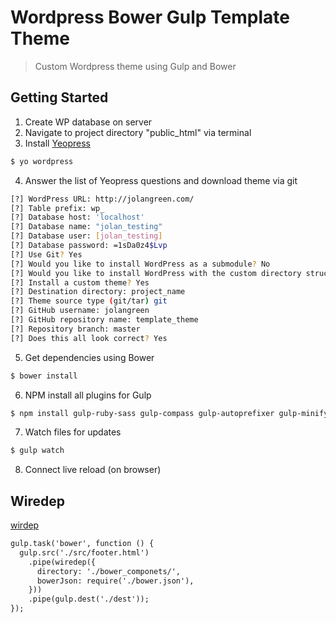 # Wordpress Bower Gulp Template Theme 
> Custom Wordpress theme using Gulp and Bower 


## Getting Started
1. Create WP database on server
2. Navigate to project directory "public_html" via terminal 
3. Install [Yeopress](http://wesleytodd.com/2013/5/yeopress-a-yeoman-generator-for-wordpress.html)

```bash
$ yo wordpress
```

4. Answer the list of Yeopress questions and download theme via git

```bash
[?] WordPress URL: http://jolangreen.com/
[?] Table prefix: wp_
[?] Database host: 'localhost'
[?] Database name: "jolan_testing"
[?] Database user: [jolan_testing]
[?] Database password: =1sDa0z4$Lvp
[?] Use Git? Yes
[?] Would you like to install WordPress as a submodule? No
[?] Would you like to install WordPress with the custom directory structure? No
[?] Install a custom theme? Yes
[?] Destination directory: project_name
[?] Theme source type (git/tar) git
[?] GitHub username: jolangreen
[?] GitHub repository name: template_theme
[?] Repository branch: master
[?] Does this all look correct? Yes
```

5. Get dependencies using Bower

```bash
$ bower install
```

6. NPM install all plugins for Gulp

```bash
$ npm install gulp-ruby-sass gulp-compass gulp-autoprefixer gulp-minify-css gulp-jshint gulp-concat gulp-uglify gulp-imagemin gulp-clean gulp-notify gulp-rename gulp-livereload gulp-cache wiredep --save-dev
```

7. Watch files for updates
```bash
$ gulp watch
```

8. Connect live reload (on browser)


## Wiredep

[wirdep](http://cameronspear.com/blog/streams-in-wiredep/)

```html
gulp.task('bower', function () {  
  gulp.src('./src/footer.html')
    .pipe(wiredep({
      directory: './bower_componets/',
      bowerJson: require('./bower.json'),
    }))
    .pipe(gulp.dest('./dest'));
});
```
